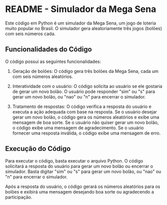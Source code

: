 # README - Simulador da Mega Sena

Este código em Python é um simulador da Mega Sena, um jogo de loteria muito popular no Brasil. O simulador gera aleatoriamente três jogos (bolões) com seis números cada.

## Funcionalidades do Código

O código possui as seguintes funcionalidades:

1. Geração de bolões: O código gera três bolões da Mega Sena, cada um com seis números aleatórios.

2. Interatividade com o usuário: O código solicita ao usuário se ele gostaria de gerar um novo bolão. O usuário pode responder "sim" ou "s" para gerar um novo bolão, ou "nao" ou "n" para encerrar o simulador.

3. Tratamento de respostas: O código verifica a resposta do usuário e executa a ação adequada com base na resposta. Se o usuário desejar gerar um novo bolão, o código gera os números aleatórios e exibe uma mensagem de boa sorte. Se o usuário não quiser gerar um novo bolão, o código exibe uma mensagem de agradecimento. Se o usuário fornecer uma resposta inválida, o código exibe uma mensagem de erro.

## Execução do Código

Para executar o código, basta executar o arquivo Python. O código solicitará a resposta do usuário para gerar um novo bolão ou encerrar o simulador. Basta digitar "sim" ou "s" para gerar um novo bolão, ou "nao" ou "n" para encerrar o simulador.

Após a resposta do usuário, o código gerará os números aleatórios para os bolões e exibirá uma mensagem desejando boa sorte ou agradecendo a participação.

